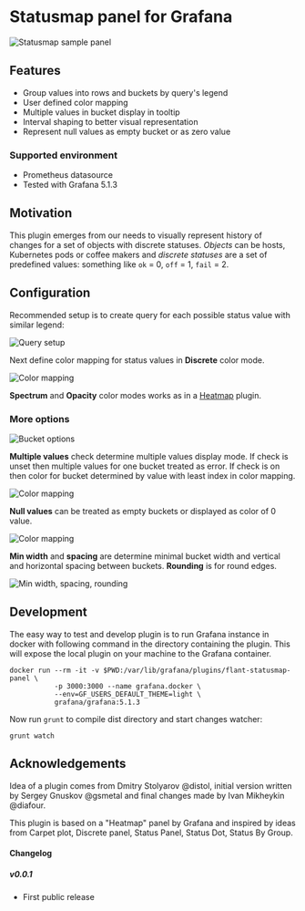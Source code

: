 # Statusmap panel for Grafana

![Statusmap sample panel](https://raw.githubusercontent.com/flant/grafana-statusmap/master/src/img/flant-statusmap-panel.png)

## Features

* Group values into rows and buckets by query's legend
* User defined color mapping
* Multiple values in bucket display in tooltip
* Interval shaping to better visual representation
* Represent null values as empty bucket or as zero value

### Supported environment

* Prometheus datasource
* Tested with Grafana 5.1.3


## Motivation

This plugin emerges from our needs to visually represent history of changes for a set of objects
with discrete statuses.
_Objects_ can be hosts, Kubernetes pods or coffee makers and _discrete statuses_ are a set
of predefined values: something like `ok` = 0, `off` = 1, `fail` = 2.

## Configuration

Recommended setup is to create query for each possible status value with similar legend:

![Query setup](https://raw.githubusercontent.com/flant/grafana-statusmap/master/src/img/queries-example.png)

Next define color mapping for status values in __Discrete__ color mode.

![Color mapping](https://raw.githubusercontent.com/flant/grafana-statusmap/master/src/img/color-mapping.png)


__Spectrum__ and __Opacity__ color modes works as in a [Heatmap](https://grafana.com/plugins/heatmap) plugin.


### More options

![Bucket options](https://raw.githubusercontent.com/flant/grafana-statusmap/master/src/img/options-bucket.png)

__Multiple values__ check determine multiple values display mode. If check is unset then multiple values
for one bucket treated as error. If check is on then color for bucket determined
by value with least index in color mapping.

![Color mapping](https://raw.githubusercontent.com/flant/grafana-statusmap/master/src/img/multiple-values-error.png)

__Null values__ can be treated as empty buckets or displayed as color of 0 value.

![Color mapping](https://raw.githubusercontent.com/flant/grafana-statusmap/master/src/img/null-as-empty.png)

__Min width__ and __spacing__ are determine minimal bucket width and vertical and horizontal spacing between buckets.
__Rounding__ is for round edges.

![Min width, spacing, rounding](https://raw.githubusercontent.com/flant/grafana-statusmap/master/src/img/min-width-spacing-rounding.png)


## Development

The easy way to test and develop plugin is to run Grafana instance in docker with following command in the directory containing the plugin.
This will expose the local plugin on your machine to the Grafana container.

```
docker run --rm -it -v $PWD:/var/lib/grafana/plugins/flant-statusmap-panel \
           -p 3000:3000 --name grafana.docker \
           --env=GF_USERS_DEFAULT_THEME=light \
           grafana/grafana:5.1.3
```

Now run `grunt` to compile dist directory and start changes watcher:

```
grunt watch
```

## Acknowledgements

Idea of a plugin comes from Dmitry Stolyarov @distol, initial version written by Sergey Gnuskov @gsmetal and final changes made by Ivan Mikheykin @diafour.

This plugin is based on a "Heatmap" panel by Grafana and inspired by ideas from Carpet plot, Discrete panel, Status Panel, Status Dot, Status By Group.

#### Changelog

##### v0.0.1

- First public release

